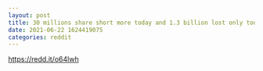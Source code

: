```yaml
--- 
layout: post 
title: 30 millions share short more today and 1.3 billion lost only today ... 28.3 billion on all and 546,000,000 share short 
date: 2021-06-22 1624419075 
categories: reddit 
--- 
```

https://redd.it/o64lwh